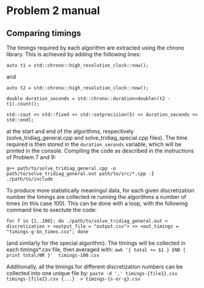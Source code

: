 # Problem 2 manual

## Comparing timings
 
The timings required by each algorithm are extracted using the chrono library. This is achieved by adding the following lines:

`auto t1 = std::chrono::high_resolution_clock::now();`

and

`auto t2 = std::chrono::high_resolution_clock::now();`

`double duration_seconds = std::chrono::duration<double>(t2 - t1).count();`

`std::cout << std::fixed << std::setprecision(5) << duration_seconds << std::endl; `

at the start and end of the algorithms, respectively (solve_tridiag_general.cpp and solve_tridiag_special.cpp files). The time required is then stored in the `duration_seconds` variable, which will be printed in the console. Compiling the code as described in the instructions of Problem 7 and 9:

`g++ path/to/solve_tridiag_general.cpp -o path/to/solve_tridiag_general.out path/to/src/*.cpp -I ./path/to/include`

To produce more statistically meaningul data, for each given discretization number the timings are collected re running the algorithms a number of times (in this case 100). This can be done with a loop, with the following command line to exectute the code:

`for f in {1..100}; do ./path/to/solve_tridiag_general.out < discretization > <output_file = "output.csv"> >> <out_timings = "timings-g-$n_times.csv"; done `

(and similarly for the special algorithm). The timings will be collected in each timings*.csv file, then averaged with: `awk '{ total += $1 } END { print total/NR }'  timings-100.csv `

Additionally, all the timings for different discretization numbers can be collected into one unique file by: `paste -d ',' timings-{file1}.csv timings-{file2}.csv {...}  > timings-{s-or-g}.csv `



